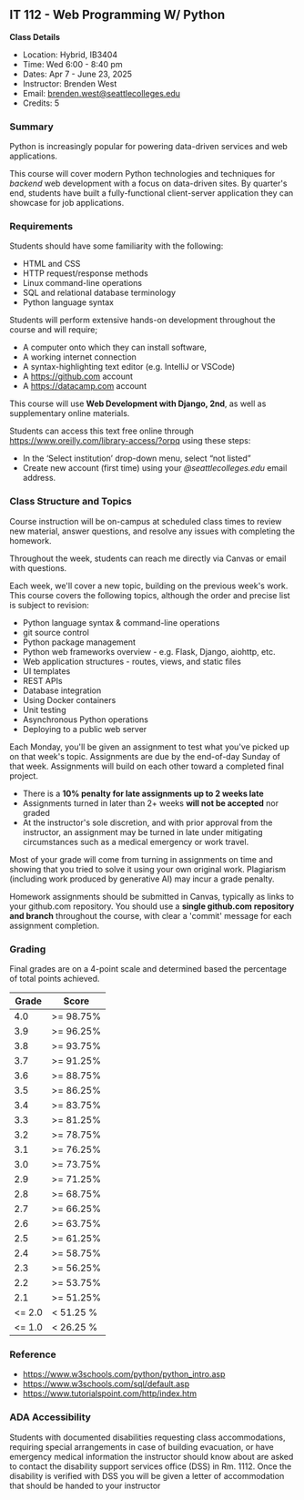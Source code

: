IT 112 - Web Programming W/ Python
--------

**Class Details**

- Location: Hybrid, IB3404
- Time: Wed 6:00 - 8:40 pm
- Dates: Apr 7 - June 23, 2025
- Instructor: Brenden West
- Email: brenden.west@seattlecolleges.edu
- Credits: 5

### Summary

Python is increasingly popular for powering data-driven services and web applications. 

This course will cover modern Python technologies and techniques for *backend* web development with a focus on data-driven sites. By quarter's end, students have built a fully-functional client-server application they can showcase for job applications.

### Requirements

Students should have some familiarity with the following:

- HTML and CSS
- HTTP request/response methods
- Linux command-line operations
- SQL and relational database terminology
- Python language syntax

Students will perform extensive hands-on development throughout the course and will require;

- A computer onto which they can install software,
- A working internet connection
- A syntax-highlighting text editor (e.g. IntelliJ or VSCode)
- A https://github.com account
- A https://datacamp.com account

This course will use **Web Development with Django, 2nd**, as well as supplementary online materials.

Students can access this text free online through  https://www.oreilly.com/library-access/?orpq using these steps:

- In the ‘Select institution’ drop-down menu, select “not listed”
- Create new account (first time) using your *@seattlecolleges.edu* email address.

### Class Structure and Topics

Course instruction will be on-campus at scheduled class times to review new material, answer questions, and resolve any issues with completing the homework.

Throughout the week, students can reach me directly via Canvas or email with questions.

Each week, we'll cover a new topic, building on the previous week's work. This course covers the following topics, although the order and precise list is subject to revision:

- Python language syntax & command-line operations
- git source control
- Python package management
- Python web frameworks overview - e.g. Flask, Django, aiohttp, etc.
- Web application structures - routes, views, and static files
- UI templates
- REST APIs
- Database integration
- Using Docker containers
- Unit testing
- Asynchronous Python operations
- Deploying to a public web server

Each Monday, you'll be given an assignment to test what you've picked up on that week's topic. Assignments are due by the end-of-day Sunday of that week. Assignments will build on each other toward a completed final project.

-  There is a **10% penalty for late assignments up to 2 weeks late**
-  Assignments turned in later than 2+ weeks **will not be accepted** nor graded
-  At the instructor's sole discretion, and with prior approval from the instructor, an assignment may be turned in late under mitigating circumstances such as a medical emergency or work travel.

Most of your grade will come from turning in assignments on time and showing that you tried to solve it using your own original work. Plagiarism (including work produced by generative AI) may incur a grade penalty.

Homework assignments should be submitted in Canvas, typically as links to your github.com repository. You should use a **single github.com repository and branch** throughout the course, with clear a 'commit' message for each assignment completion.

### Grading

Final grades are on a 4-point scale and determined based the percentage of total points achieved.

| Grade  | Score      |
|--------|------------|
| 4.0    | \>= 98.75% |
| 3.9    | \>= 96.25% |
| 3.8    | \>= 93.75% |
| 3.7    | \>= 91.25% |
| 3.6    | \>= 88.75% |
| 3.5    | \>= 86.25% |
| 3.4    | \>= 83.75% |
| 3.3    | \>= 81.25% |
| 3.2    | \>= 78.75% |
| 3.1    | \>= 76.25% |
| 3.0    | \>= 73.75% |
| 2.9    | \>= 71.25% |
| 2.8    | \>= 68.75% |
| 2.7    | \>= 66.25% |
| 2.6    | \>= 63.75% |
| 2.5    | \>= 61.25% |
| 2.4    | \>= 58.75% |
| 2.3    | \>= 56.25% |
| 2.2    | \>= 53.75% |
| 2.1    | \>= 51.25% |
| <= 2.0 | < 51.25 %  |
| <= 1.0 | < 26.25 %  |

### Reference

- https://www.w3schools.com/python/python_intro.asp
- https://www.w3schools.com/sql/default.asp
- https://www.tutorialspoint.com/http/index.htm

### ADA Accessibility

Students with documented disabilities requesting class accommodations, requiring special arrangements in case of building evacuation, or have emergency medical information the instructor should know about are asked to contact the disability support services office (DSS) in Rm. 1112. Once the disability is verified with DSS you will be given a letter of accommodation that should be handed to your instructor
